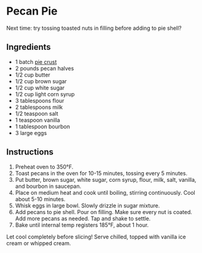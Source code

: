 # Pecan Pie

Next time: try tossing toasted nuts in filling before adding to pie shell?

## Ingredients

- 1 batch [pie crust](pie-crust.md)
- 2 pounds pecan halves
- 1/2 cup butter
- 1/2 cup brown sugar
- 1/2 cup white sugar
- 1/2 cup light corn syrup
- 3 tablespoons flour
- 2 tablespoons milk
- 1/2 teaspoon salt
- 1 teaspoon vanilla
- 1 tablespoon bourbon
- 3 large eggs

## Instructions

1. Preheat oven to 350°F.
2. Toast pecans in the oven for 10-15 minutes, tossing every 5 minutes.
3. Put butter, brown sugar, white sugar, corn syrup, flour, milk, salt, vanilla, and bourbon in saucepan.
4. Place on medium heat and cook until boiling, stirring continuously. Cool about 5-10 minutes.
5. Whisk eggs in large bowl. Slowly drizzle in sugar mixture.
6. Add pecans to pie shell. Pour on filling. Make sure every nut is coated. Add more pecans as needed. Tap and shake to settle.
7. Bake until internal temp registers 185°F, about 1 hour.

Let cool completely before slicing! Serve chilled, topped with vanilla ice cream or whipped cream.
